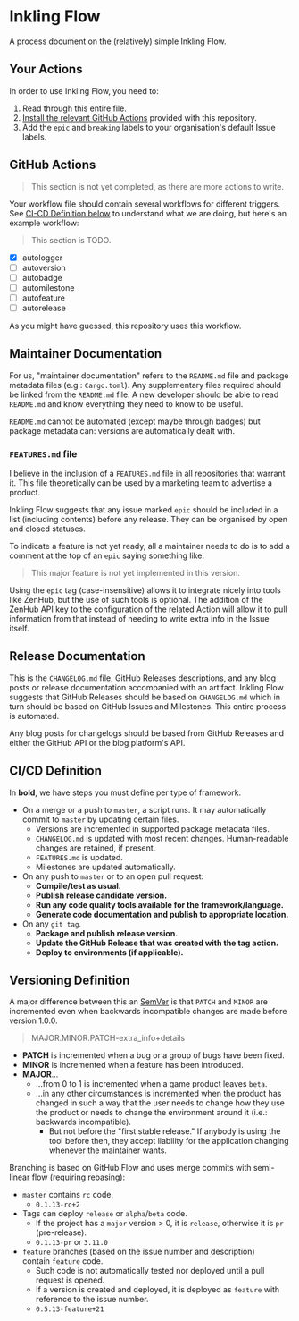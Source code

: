 # Inkling Flow

A process document on the (relatively) simple Inkling Flow.

## Your Actions

In order to use Inkling Flow, you need to:

1. Read through this entire file.
2. [Install the relevant GitHub Actions](#github-actions) provided with this repository.
3. Add the `epic` and `breaking` labels to your organisation's default Issue labels.

## GitHub Actions

> This section is not yet completed, as there are more actions to write.

Your workflow file should contain several workflows for different triggers. See [CI-CD Definition below](#cicd-definition) to understand what we are doing, but here's an example workflow:

> This section is TODO.

- [x] autologger
- [ ] autoversion
- [ ] autobadge
- [ ] automilestone
- [ ] autofeature
- [ ] autorelease

As you might have guessed, this repository uses this workflow.

## Maintainer Documentation

For us, "maintainer documentation" refers to the `README.md` file and package metadata files (e.g.: `Cargo.toml`). Any supplementary files required should be linked from the `README.md` file. A new developer should be able to read `README.md` and know everything they need to know to be useful.

`README.md` cannot be automated (except maybe through badges) but package metadata can: versions are automatically dealt with.

### `FEATURES.md` file

I believe in the inclusion of a `FEATURES.md` file in all repositories that warrant it. This file theoretically can be used by a marketing team to advertise a product.

Inkling Flow suggests that any issue marked `epic` should be included in a list (including contents) before any release. They can be organised by open and closed statuses.

To indicate a feature is not yet ready, all a maintainer needs to do is to add a comment at the top of an `epic` saying something like:

> This major feature is not yet implemented in this version.

Using the `epic` tag (case-insensitive) allows it to integrate nicely into tools like ZenHub, but the use of such tools is optional. The addition of the ZenHub API key to the configuration of the related Action will allow it to pull information from that instead of needing to write extra info in the Issue itself.

## Release Documentation

This is the `CHANGELOG.md` file, GitHub Releases descriptions, and any blog posts or release documentation accompanied with an artifact. Inkling Flow suggests that GitHub Releases should be based on `CHANGELOG.md` which in turn should be based on GitHub Issues and Milestones. This entire process is automated.

Any blog posts for changelogs should be based from GitHub Releases and either the GitHub API or the blog platform's API.

## CI/CD Definition

In **bold**, we have steps you must define per type of framework.

- On a merge or a push to `master`, a script runs. It may automatically commit to `master` by updating certain files.
  - Versions are incremented in supported package metadata files.
  - `CHANGELOG.md` is updated with most recent changes. Human-readable changes are retained, if present.
  - `FEATURES.md` is updated.
  - Milestones are updated automatically.
- On any push to `master` or to an open pull request:
  - **Compile/test as usual.**
  - **Publish release candidate version.**
  - **Run any code quality tools available for the framework/language.**
  - **Generate code documentation and publish to appropriate location.**
- On any `git tag`.
  - **Package and publish release version.**
  - **Update the GitHub Release that was created with the tag action.**
  - **Deploy to environments (if applicable).**

## Versioning Definition

A major difference between this an [SemVer](https://semver.org/) is that `PATCH` and `MINOR` are incremented even when backwards incompatible changes are made before version 1.0.0.

> MAJOR.MINOR.PATCH-extra_info+details

- **PATCH** is incremented when a bug or a group of bugs have been fixed.
- **MINOR** is incremented when a feature has been introduced.
- **MAJOR**...
  - ...from 0 to 1 is incremented when a game product leaves `beta`.
  - ...in any other circumstances is incremented when the product has changed in such a way that the user needs to change how they use the product or needs to change the environment around it (i.e.: backwards incompatible).
    - But not before the "first stable release." If anybody is using the tool before then, they accept liability for the application changing whenever the maintainer wants.

Branching is based on GitHub Flow and uses merge commits with semi-linear flow (requiring rebasing):

- `master` contains `rc` code.
  - `0.1.13-rc+2`
- Tags can deploy `release` or `alpha`/`beta` code.
  - If the project has a `major` version > 0, it is `release`, otherwise it is `pr` (pre-release).
  - `0.1.13-pr` or `3.11.0`
- `feature` branches (based on the issue number and description) contain `feature` code.
  - Such code is not automatically tested nor deployed until a pull request is opened.
  - If a version is created and deployed, it is deployed as `feature` with reference to the issue number.
  - `0.5.13-feature+21`

